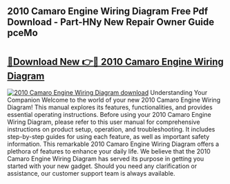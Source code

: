 ## 2010 Camaro Engine Wiring Diagram Free Pdf Download - Part-HNy New Repair Owner Guide pceMo

# <h2><a href="http://dfu7sg.blite.top/?on=2010+Camaro+Engine+Wiring+Diagram">🔗Download New 👉🔴 2010 Camaro Engine Wiring Diagram</a></h2>

[![2010 Camaro Engine Wiring Diagram download](https://i.imgur.com/lujVjoI.png)](http://dfu7sg.blite.top/?on=2010+Camaro+Engine+Wiring+Diagram)
Understanding Your Companion Welcome to the world of your new 2010 Camaro Engine Wiring Diagram! This manual explores its features, functionalities, and provides essential operating instructions. Before using your 2010 Camaro Engine Wiring Diagram, please refer to this user manual for comprehensive instructions on product setup, operation, and troubleshooting. It includes step-by-step guides for using each feature, as well as important safety information. This remarkable 2010 Camaro Engine Wiring Diagram offers a plethora of features to enhance your daily life. We believe that the 2010 Camaro Engine Wiring Diagram has served its purpose in getting you started with your new gadget. Should you need any clarification or assistance, our customer support team is always available.
